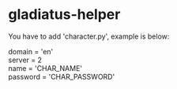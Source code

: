 # gladiatus-helper

You have to add 'character.py', example is below:

domain = 'en' <br>
server = 2 <br>
name = 'CHAR_NAME' <br>
password = 'CHAR_PASSWORD'
